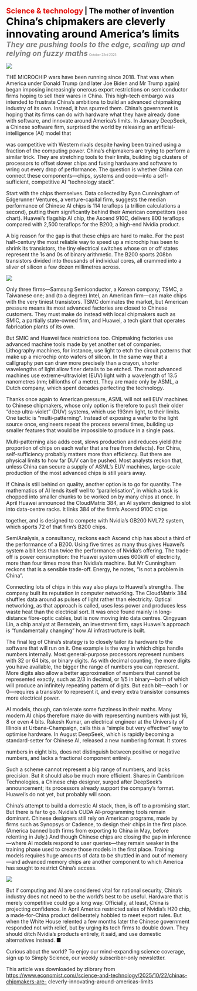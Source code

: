 <span style="color:#E3120B; font-size:14.9pt; font-weight:bold;">Science & technology</span> <span style="color:#000000; font-size:14.9pt; font-weight:bold;">| The mother of invention</span>
<span style="color:#000000; font-size:21.0pt; font-weight:bold;">China’s chipmakers are cleverly innovating around America’s limits</span>
<span style="color:#808080; font-size:14.9pt; font-weight:bold; font-style:italic;">They are pushing tools to the edge, scaling up and relying on fuzzy maths</span>
<span style="color:#808080; font-size:6.2pt;">October 23rd 2025</span>

![](../images/061_Chinas_chipmakers_are_cleverly_innovating_around_Americas_li/p0261_img01.jpeg)

THE MICROCHIP wars have been running since 2018. That was when America under Donald Trump (and later Joe Biden and Mr Trump again) began imposing increasingly onerous export restrictions on semiconductor firms hoping to sell their wares in China. This high-tech embargo was intended to frustrate China’s ambitions to build an advanced chipmaking industry of its own. Instead, it has spurred them. China’s government is hoping that its firms can do with hardware what they have already done with software, and innovate around America’s limits. In January DeepSeek, a Chinese software firm, surprised the world by releasing an artificial-intelligence (AI) model that

was competitive with Western rivals despite having been trained using a fraction of the computing power. China’s chipmakers are trying to perform a similar trick. They are stretching tools to their limits, building big clusters of processors to offset slower chips and fusing hardware and software to wring out every drop of performance. The question is whether China can connect these components—chips, systems and code—into a self-sufficient, competitive AI “technology stack”.

Start with the chips themselves. Data collected by Ryan Cunningham of Edgerunner Ventures, a venture-capital firm, suggests the median performance of Chinese AI chips is 114 teraflops (a trillion calculations a second), putting them significantly behind their American competitors (see chart). Huawei’s flagship AI chip, the Ascend 910C, delivers 800 teraflops compared with 2,500 teraflops for the B200, a high-end Nvidia product.

A big reason for the gap is that these chips are hard to make. For the past half-century the most reliable way to speed up a microchip has been to shrink its transistors, the tiny electrical switches whose on or off states represent the 1s and 0s of binary arithmetic. The B200 sports 208bn transistors divided into thousands of individual cores, all crammed into a sliver of silicon a few dozen millimetres across.

![](../images/061_Chinas_chipmakers_are_cleverly_innovating_around_Americas_li/p0262_img01.jpeg)

Only three firms—Samsung Semiconductor, a Korean company; TSMC, a Taiwanese one; and (to a degree) Intel, an American firm—can make chips with the very tiniest transistors. TSMC dominates the market, but American pressure means its most advanced factories are closed to Chinese customers. They must make do instead with local chipmakers such as SMIC, a partially state-owned firm, and Huawei, a tech giant that operates fabrication plants of its own.

But SMIC and Huawei face restrictions too. Chipmaking factories use advanced machine tools made by yet another set of companies. Lithography machines, for instance, use light to etch the circuit patterns that make up a microchip onto wafers of silicon. In the same way that a calligraphy pen can draw more precisely than a crayon, shorter wavelengths of light allow finer details to be etched. The most advanced machines use extreme-ultraviolet (EUV) light with a wavelength of 13.5 nanometres (nm; billionths of a metre). They are made only by ASML, a Dutch company, which spent decades perfecting the technology.

Thanks once again to American pressure, ASML will not sell EUV machines to Chinese chipmakers, whose only option is therefore to push their older “deep ultra-violet” (DUV) systems, which use 193nm light, to their limits. One tactic is “multi-patterning”. Instead of exposing a wafer to the light source once, engineers repeat the process several times, building up smaller features that would be impossible to produce in a single pass.

Multi-patterning also adds cost, slows production and reduces yield (the proportion of chips on each wafer that are free from defects). For China, self-sufficiency probably matters more than efficiency. But there are physical limits to how far DUV can be pushed. Most analysts reckon that, unless China can secure a supply of ASML’s EUV machines, large-scale production of the most advanced chips is still years away.

If China is still behind on quality, another option is to go for quantity. The mathematics of AI lends itself well to “parallelisation”, in which a task is chopped into smaller chunks to be worked on by many chips at once. In April Huawei announced the CloudMatrix 384, an AI system designed to slot into data-centre racks. It links 384 of the firm’s Ascend 910C chips

together, and is designed to compete with Nvidia’s GB200 NVL72 system, which sports 72 of that firm’s B200 chips.

SemiAnalysis, a consultancy, reckons each Ascend chip has about a third of the performance of a B200. Using five times as many thus gives Huawei’s system a bit less than twice the performance of Nvidia’s offering. The trade- off is power consumption: the Huawei system uses 600kW of electricity, more than four times more than Nvidia’s machine. But Mr Cunningham reckons that is a sensible trade-off. Energy, he notes, “is not a problem in China”.

Connecting lots of chips in this way also plays to Huawei’s strengths. The company built its reputation in computer networking. The CloudMatrix 384 shuffles data around as pulses of light rather than electricity. Optical networking, as that approach is called, uses less power and produces less waste heat than the electrical sort. It was once found mainly in long-distance fibre-optic cables, but is now moving into data centres. Qingyuan Lin, a chip analyst at Bernstein, an investment firm, says Huawei’s approach is “fundamentally changing” how AI infrastructure is built.

The final leg of China’s strategy is to closely tailor its hardware to the software that will run on it. One example is the way in which chips handle numbers internally. Most general-purpose processors represent numbers with 32 or 64 bits, or binary digits. As with decimal counting, the more digits you have available, the bigger the range of numbers you can represent. More digits also allow a better approximation of numbers that cannot be represented exactly, such as 2/3 in decimal, or 1/5 in binary—both of which will produce an infinitely repeating pattern of digits. But each bit—each 1 or 0—requires a transistor to represent it, and every extra transistor consumes more electrical power.

AI models, though, can tolerate some fuzziness in their maths. Many modern AI chips therefore make do with representing numbers with just 16, 8 or even 4 bits. Rakesh Kumar, an electrical engineer at the University of Illinois at Urbana-Champaign, calls this a “simple but very effective” way to optimise hardware. In August DeepSeek, which is rapidly becoming a standard-setter for Chinese AI, released a new numbering format. It stores

numbers in eight bits, does not distinguish between positive or negative numbers, and lacks a fractional component entirely.

Such a scheme cannot represent a big range of numbers, and lacks precision. But it should also be much more efficient. Shares in Cambricon Technologies, a Chinese chip designer, surged after DeepSeek’s announcement; its processors already support the company’s format. Huawei’s do not yet, but probably will soon.

China’s attempt to build a domestic AI stack, then, is off to a promising start. But there is far to go. Nvidia’s CUDA AI-programming tools remain dominant. Chinese designers still rely on American programs, made by firms such as Synopsys or Cadence, to design their chips in the first place. (America banned both firms from exporting to China in May, before relenting in July.) And though Chinese chips are closing the gap in inference —where AI models respond to user queries—they remain weaker in the training phase used to create those models in the first place. Training models requires huge amounts of data to be shuttled in and out of memory—and advanced memory chips are another component to which America has sought to restrict China’s access.

![](../images/061_Chinas_chipmakers_are_cleverly_innovating_around_Americas_li/p0265_img01.jpeg)

But if computing and AI are considered vital for national security, China’s industry does not need to be the world’s best to be useful. Hardware that is merely competitive could go a long way. Officially, at least, China is projecting confidence. In April America restricted sales of Nvidia’s H20 chip, a made-for-China product deliberately hobbled to meet export rules. But when the White House relented a few months later the Chinese government responded not with relief, but by urging its tech firms to double down. They should ditch Nvidia’s products entirely, it said, and use domestic alternatives instead. ■

Curious about the world? To enjoy our mind-expanding science coverage, sign up to Simply Science, our weekly subscriber-only newsletter.

This article was downloaded by zlibrary from https://www.economist.com//science-and-technology/2025/10/22/chinas-chipmakers-are- cleverly-innovating-around-americas-limits